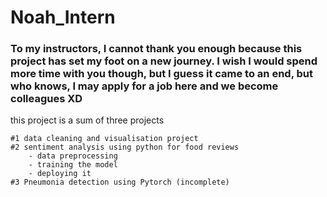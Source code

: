 # Noah_Intern
<h3>To my instructors, I cannot thank you enough because this project has set my foot on a new journey. I wish I would spend more time with you though, but I guess it came to an end, but who knows, I may apply for a job here and we become colleagues XD</h3>

this project is a sum of three projects

    #1 data cleaning and visualisation project
    #2 sentiment analysis using python for food reviews 
        - data preprocessing
        - training the model
        - deploying it 
    #3 Pneumonia detection using Pytorch (incomplete) 
